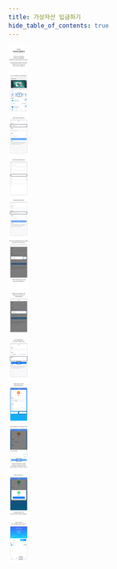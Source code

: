 ```yaml
---
title: 가상자산 입금하기
hide_table_of_contents: true
---
```


[//]: # (充币)

![alt 属性文本](../../../../../../static/img/beginner/filling/recharge.jpg)
